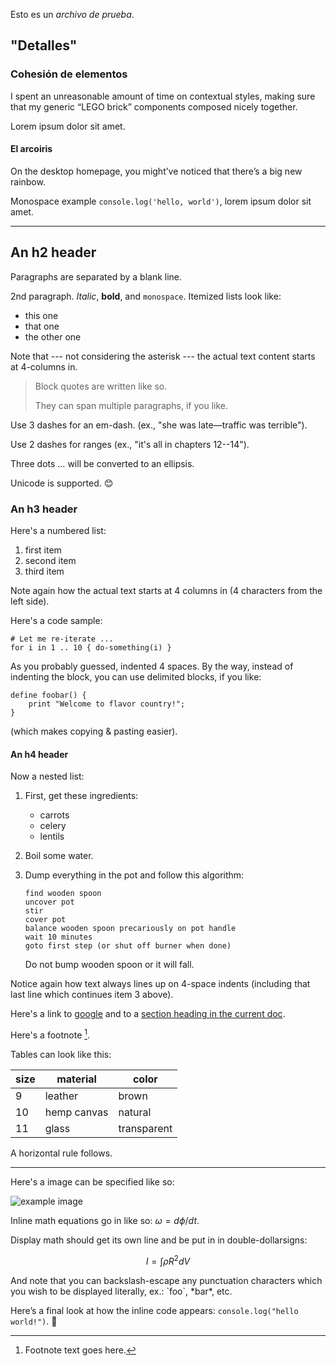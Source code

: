 Esto es un _archivo de prueba_.

## "Detalles"

### Cohesión de elementos

I spent an unreasonable amount of time on contextual styles, making sure that my generic “LEGO brick” components composed nicely together.

Lorem ipsum dolor sit amet.

#### El arcoiris

On the desktop homepage, you might’ve noticed that there’s a big new rainbow.

Monospace example `console.log('hello, world')`, lorem ipsum dolor sit amet.

---

## An h2 header

Paragraphs are separated by a blank line.

2nd paragraph. _Italic_, **bold**, and `monospace`. Itemized lists look like:

- this one
- that one
- the other one

Note that --- not considering the asterisk --- the actual text content starts at 4-columns in.

> Block quotes are written like so.
>
> They can span multiple paragraphs, if you like.

Use 3 dashes for an em-dash. (ex., "she was late—traffic was terrible").

Use 2 dashes for ranges (ex., "it's all in chapters 12--14").

Three dots … will be converted to an ellipsis.

Unicode is supported. 😊

### An h3 header

Here's a numbered list:

1. first item
2. second item
3. third item

Note again how the actual text starts at 4 columns in (4 characters from the left side).

Here's a code sample:

    # Let me re-iterate ...
    for i in 1 .. 10 { do-something(i) }

As you probably guessed, indented 4 spaces. By the way, instead of indenting the block, you can use delimited blocks, if you like:

```
define foobar() {
    print "Welcome to flavor country!";
}
```

(which makes copying & pasting easier).

#### An h4 header

Now a nested list:

1.  First, get these ingredients:

    - carrots
    - celery
    - lentils

2.  Boil some water.
3.  Dump everything in the pot and follow
    this algorithm:

        find wooden spoon
        uncover pot
        stir
        cover pot
        balance wooden spoon precariously on pot handle
        wait 10 minutes
        goto first step (or shut off burner when done)

    Do not bump wooden spoon or it will fall.

Notice again how text always lines up on 4-space indents (including that last line which continues item 3 above).

Here's a link to [google](https://www.google.com/) and to a [section heading in the current doc](#an-h2-header).

Here's a footnote [^1].

[^1]: Footnote text goes here.

Tables can look like this:

| size | material    | color       |
| ---- | ----------- | ----------- |
| 9    | leather     | brown       |
| 10   | hemp canvas | natural     |
| 11   | glass       | transparent |

A horizontal rule follows.

---

Here's a image can be specified like so:

![example image](https://antfu.me/og/shiki-magic-move.png 'An exemplary image')

Inline math equations go in like so: $\omega = d\phi / dt$.

Display math should get its own line and be put in in double-dollarsigns:

$$
I = \int \rho R^{2} dV
$$

And note that you can backslash-escape any punctuation characters which you wish to be displayed literally, ex.: \`foo\`, \*bar\*, etc.

Here’s a final look at how the inline code appears: `console.log("hello world!")`. 👋
